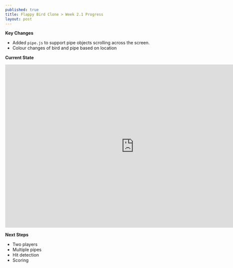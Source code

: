 ```yaml
---
published: true
title: Flappy Bird Clone > Week 2.1 Progress
layout: post
---
```

**Key Changes**
- Added `pipe.js` to support pipe objects scrolling across the screen.
- Colour changes of bird and pipe based on location

**Current State**
<!--Added additional pixels to width and height to remove iframe scrolling -->
<iframe 
width="825" height="525"
frameborder="0" 
src="https://raw.githack.com/mvpoirier/Javascript/master/flappyBirdClones/WEEK2_1/index.html">
</iframe>

**Next Steps**
- Two players
- Multiple pipes
- Hit detection
- Scoring